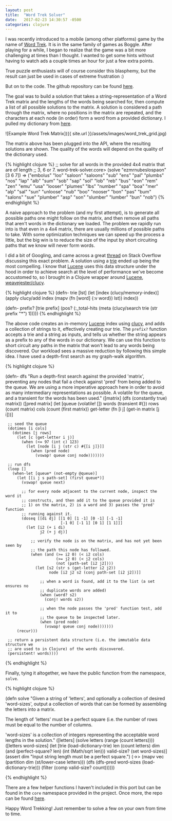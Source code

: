 ```yaml
---
layout: post
title:  "Word Trek Solver"
date:   2017-02-23 14:30:57 -0500
categories: clojure
---
```


I was recently introduced to a mobile (among other platforms) game by
the name of [Word Trek][word-trek]. It is in the same family of games
as Boggle. After playing for a while, I began to realize that the game
was a bit more challenging at times than I thought. I wanted to get
some hints without having to watch ads a couple times an hour for just
a few extra points.

True puzzle enthusiasts will of course consider this blasphemy, but
the result can just be used in cases of extreme frustration :)

But on to the code. The github repository can be
found [here][github-repo].

The goal was to build a solution that takes a string-representation of
a Word Trek matrix and the lengths of the words being searched for, then
compute a list of all possible solutions to the matrix. A solution is
considered a path through the matrix, where no positions in the matrix
are repeated, and the characters at each node (in order) form a word
from a provided dictionary. I pulled my dictionary from [here][en-dict].

![Example Word Trek Matrix]({{ site.url }}/assets/images/word_trek_grid.jpg)

The matrix above has been plugged into the API, where the resulting
solutions are shown. The quality of the words will depend on the
quality of the dictionary used. 

{% highlight clojure %}
;; solve for all words in the provided 4x4 matrix that are of length
;; 3, 6 or 7.
word-trek-solver.core> (solve "ezmrnubeslospaon" [3 6 7])
=> ("embolus" "loo" "saloon" "saloons" "sub" "ens" "pal" "plumbs" 
"nos" "lap" "alb" "sum" "sob" "sap" "sol" "lob" "reb" "bus" "eon" 
"rem" "zen" "emu" "usa" "looser" "plumes" "lbs" "number" "spa" 
"boa" "mer" "alp" "sal" "sun" "unloose" "nub" "boo" "nooser" "bon" 
"pas" "bum" "salons" "sue" "plumber" "asp" "son" "slumber" "lumber"
"bun" "nob")
{% endhighlight %}

A naive approach to the problem (and my first attempt), is to generate
all possible paths one might follow on the matrix, and then remove all
paths that aren't words in the dictionary we loaded. The problem we
rapidly run into is that even in a 4x4 matrix, there are usually
millions of possible paths to take. With some optimization techniques
we can speed up the process a little, but the big win is to reduce the
size of the input by short circuiting paths that we know will never
form words.

I did a bit of Googling, and came across a great [thread][so-thread]
on Stack Overflow discussing this exact problem. A solution using a
[trie][trie-wiki] ended up being the most compelling. I know that
[Lucene][apache-lucene] uses this data structure under the hood in order to achieve
search at the level of performance we've become accustomed to, so I
brought in a Clojure wrapper around [Lucene][apache-lucene], [weavejester/clucy][clucy-github].


{% highlight clojure %}
(defn- trie
  [lst]
  (let [index (clucy/memory-index)]
    (apply clucy/add index (mapv (fn [word] {:v word}) lst))
    index))

(defn- prefix?
  [trie prefix]
  (pos? (:_total-hits (meta (clucy/search trie (str prefix "*") 1)))))
{% endhighlight %}

The above code creates an in-memory [Lucene][apache-lucene] index
using [clucy][clucy-github], and adds a collection of strings to it,
effectively creating our trie. The `prefix?` function accepts a trie
and a string as inputs, and tells us whether the string appears as a
prefix to any of the words in our dictionary. We can use this function
to short circuit any paths in the matrix that won't lead to any words
being discovered. Our workload sees a massive reduction by following
this simple idea. I have used a depth-first search as my graph-walk
algorithm.

{% highlight clojure %}

(defn- dfs
  "Run a depth-first search against the provided 'matrix', preventing any nodes
  that fail a check against 'pred' from being added to the queue. We are using a
  more imperative approach here in order to avoid as many intermediary
  representations as possible. A volatile for the queue, and a transient for the
  words has been used."
  ([matrix] (dfs (constantly true) matrix))
  ([pred matrix]
   (let [queue (volatile! [])
         words (transient #{})
         rows (count matrix)
         cols (count (first matrix))
         get-letter (fn [i j] (get-in matrix [j i]))]

     ;; seed the queue
     (dotimes [i cols]
       (dotimes [j rows]
         (let [c (get-letter i j)]
           (when (<= 97 (int c) 123)
             (let [node [i j (str c) #{[i j]}]]
               (when (pred node)
                 (vswap! queue conj node)))))))

     ;; run dfs
     (loop []
       (when-let [queue* (not-empty @queue)]
         (let [[i j s path-set] (first queue*)]
           (vswap! queue next)

           ;; for every node adjacent to the current node, inspect the word it
           ;; constructs, and then add it to the queue provided it is
           ;; 1) on the matrix, 2) is a word and 3) passes the 'pred' function
           ;; running against it.
           (doseq [[di dj] [[1 0] [1 -1] [0 -1] [-1 -1]
                            [-1 0] [-1 1] [0 1] [1 1]]]
             (let [i2 (+ i di)
                   j2 (+ j dj)]

               ;; verify the node is on the matrix, and has not yet been seen by
               ;; the path this node has followed.
               (when (and (>= i2 0) (< i2 cols)
                          (>= j2 0) (< j2 cols)
                          (not (path-set [i2 j2])))
                 (let [s2 (str s (get-letter i2 j2))
                       node [i2 j2 s2 (conj path-set [i2 j2])]]

                   ;; when a word is found, add it to the list (a set ensures no
                   ;; duplicate words are added)
                   (when (word? s2)
                     (conj! words s2))

                   ;; when the node passes the 'pred' function test, add it to
                   ;; the queue to be inspected later.
                   (when (pred node)
                     (vswap! queue conj node)))))))
         (recur)))

     ;; return a persistent data structure (i.e. the immutable data structure we
     ;; are used to in Clojure) of the words discovered.
     (persistent! words))))
    
{% endhighlight %}

Finally, tying it altogether, we have the public function from the
namespace, `solve`.

{% highlight clojure %}

(defn solve
  "Given a string of 'letters', and optionally a collection of desired
  'word-sizes', output a collection of words that can be formed by
  assembling the letters into a matrix.

  The length of 'letters' must be a perfect square (i.e. the number of rows must
  be equal to the number of columns.

  'word-sizes' is a collection of integers representing the acceptable word
  lengths in the solution."
  ([letters] (solve letters (range (count letters))))
  ([letters word-sizes]
   (let [trie (load-dictionary-trie)
         len (count letters)
         dim (and (perfect-square? len) (int (Math/sqrt len)))
         valid-size? (set word-sizes)]
     (assert dim "Input string length must be a perfect square.")
     (->> (mapv vec (partition dim (st/lower-case letters)))
          (dfs (dfs-pred word-sizes (load-dictionary-trie)))
          (filter (comp valid-size? count))))))
          
{% endhighlight %}

There are a few helper functions I haven't included in this port but
can be found in the `core` namespace provided in the project. Once
more, the repo can be found [here][github-repo].

Happy Word Trekking! Just remember to solve a few on your own from
time to time.

[word-trek]: https://itunes.apple.com/in/app/word-trek-wordtrek-brain-game/id994855806?mt=8
[en-dict]: http://www-01.sil.org/linguistics/wordlists/english/
[github-repo]: https://github.com/tomthought/word-trek-solver
[so-thread]: http://stackoverflow.com/questions/746082/how-to-find-list-of-possible-words-from-a-letter-matrix-boggle-solver/
[trie-wiki]: https://en.wikipedia.org/wiki/Trie
[clucy-github]: https://github.com/weavejester/clucy
[apache-lucene]: https://lucene.apache.org/
